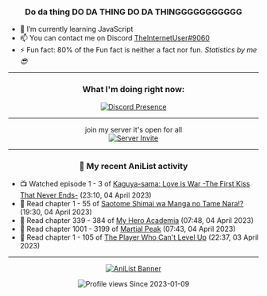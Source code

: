 <div align="center">

### Do da thing DO DA THING DO DA THINGGGGGGGGGGG
</div>

- 🌱 I’m currently learning JavaScript
- 📫 You can contact me on Discord [TheInternetUser#9060](https://discord.com/users/534117072796385300)
- ⚡ Fun fact: 80% of the Fun fact is neither a fact nor fun. _Statistics by me 😎_
<hr>

<div align="center">

### What I'm doing right now:
[![Discord Presence](https://lanyard.cnrad.dev/api/534117072796385300)](https://discord.com/users/534117072796385300)
<hr>

join my server it's open for all <br>
[![Server Invite](https://invidget.switchblade.xyz/bfYgVHxrSs)](https://discord.gg/bfYgVHxrSs)

<hr>
  
### 🌸 My recent AniList activity

</div>

<!-- ANILIST_ACTIVITY:start -->

-   📺 Watched episode 1 - 3 of [Kaguya-sama: Love is War -The First Kiss That Never Ends-](https://anilist.co/anime/151384) (23:10, 04 April 2023)
-   📖 Read chapter 1 - 55 of [Saotome Shimai wa Manga no Tame Nara!?](https://anilist.co/manga/103621) (19:30, 04 April 2023)
-   📖 Read chapter 339 - 384 of [My Hero Academia](https://anilist.co/manga/85486) (07:48, 04 April 2023)
-   📖 Read chapter 1001 - 3199 of [Martial Peak](https://anilist.co/manga/104494) (07:43, 04 April 2023)
-   📖 Read chapter 1 - 105 of [The Player Who Can't Level Up](https://anilist.co/manga/130511) (22:37, 03 April 2023)

<!-- ANILIST_ACTIVITY:end -->
<hr>

<div align="center">

[![AniList Banner](https://img.anili.st/User/929966)](https://anilist.co/user/TheInternetUser)

![Profile views](https://gpvc.arturio.dev/TheInternetUse7) Since 2023-01-09

</div>
